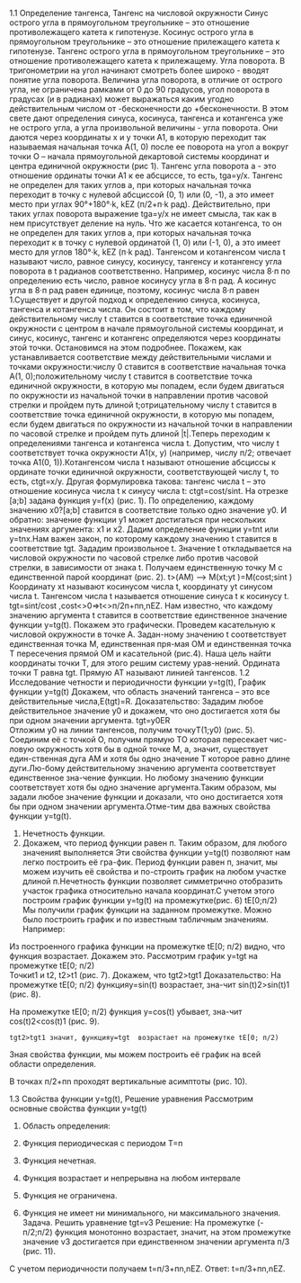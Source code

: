 1.1 Определение тангенса,  Тангенс на числовой окружности
Синус острого угла в прямоугольном треугольнике – это отношение противолежащего катета к гипотенузе. Косинус острого угла в прямоугольном треугольнике – это отношение прилежащего катета к гипотенузе. Тангенс острого угла в прямоугольном треугольнике – это отношение противолежащего катета к прилежащему.
Угла поворота. В тригонометрии на угол начинают смотреть более широко - вводят понятие угла поворота. Величина угла поворота, в отличие от острого угла, не ограничена рамками от 0 до 90 градусов, угол поворота в градусах (и в радианах) может выражаться каким угодно действительным числом от -бесконечности до +бесконечности. В этом свете дают определения синуса, косинуса, тангенса и котангенса уже не острого угла, а угла произвольной величины - угла поворота. Они даются через координаты x и y точки A1, в которую переходит так называемая начальная точка A(1, 0) после ее поворота на угол а вокруг точки O – начала прямоугольной декартовой системы координат и центра единичной окружности (рис 1).
 Тангенс угла поворота а - это отношение ординаты точки A1 к ее абсциссе, то есть, tgа=y/x. Тангенс не определен для таких углов а, при которых начальная точка переходит в точку с нулевой абсциссой (0, 1) или (0, -1), а это имеет место при углах 90°+180°·k, kЕZ (п/2+п·k рад). Действительно, при таких углах поворота выражение tgа=y/x не имеет смысла, так как в нем присутствует деление на нуль. Что же касается котангенса, то он не определен для таких углов а, при которых начальная точка переходит к в точку с нулевой ординатой (1, 0) или (-1, 0), а это имеет место для углов 180°·k, kЕZ (п·k рад).
Тангенсом и котангенсом числа t называют число, равное синусу, косинусу, тангенсу и котангенсу угла поворота в t радианов соответственно. Например, косинус числа 8·п по определению есть число, равное косинусу угла в 8·п рад. А косинус угла в 8·п рад равен единице, поэтому, косинус числа 8·п равен 1.Существует и другой подход к определению синуса, косинуса, тангенса и котангенса числа. Он состоит в том, что каждому действительному числу t ставится в соответствие точка единичной окружности с центром в начале прямоугольной системы координат, и синус, косинус, тангенс и котангенс определяются через координаты этой точки. Остановимся на этом подробнее.	
Покажем, как устанавливается соответствие между действительными числами и точками окружности:числу 0 ставится в соответствие начальная точка A(1, 0);положительному числу t ставится в соответствие точка единичной окружности, в которую мы попадем, если будем двигаться по окружности из начальной точки в направлении против часовой стрелки и пройдем путь длиной t;отрицательному числу t ставится в соответствие точка единичной окружности, в которую мы попадем, если будем двигаться по окружности из начальной точки в направлении по часовой стрелке и пройдем путь длиной |t|.Теперь переходим к определениями тангенса и котангенса числа t. Допустим, что числу t соответствует точка окружности A1(x, y) (например, числу п/2; отвечает точка A1(0, 1)).Котангенсом числа t называют отношение абсциссы к ординате точки единичной окружности, соответствующей числу t, то есть, ctgt=x/y. Другая формулировка такова: тангенс числа t – это отношение косинуса числа t к синусу числа t: ctgt=cost/sint.
На отрезке [a;b]  задана функция y=f(x) (рис. 1).
 По определению, каждому значению x0?[a;b] ставится в соответствие только одно значение y0. И обратно: значение функции y1 может достигаться при нескольких значениях аргумента: x1 и x2.
Дадим определение функции y=tnt или  y=tnx.Нам важен закон, по которому каждому значению t ставится в соответствие tgt. Зададим произвольное t. Значение t откладывается на числовой окружности по часовой стрелке либо против часовой стрелки, в зависимости от знака t. Получаем единственную точку M с единственной парой координат (рис. 2).  t>(AM) -->  M(xt;yt )=M(cost;sint )
 Координату xt называют косинусом числа t, координату yt синусом числа t.
Тангенсом числа t называется отношение синуса t к косинусу t.
tgt=sint/cost ,cost<>0=>t<>п/2п+пn,nЕZ.
Нам известно, что каждому значению аргумента t ставится в соответствие единственное значение функции y=tg(t). Покажем это графически. Проведем касательную к числовой окружности в точке A. Задан-ному значению t соответствует единственная точка M, единственная пря-мая OM и единственная точка T пересечения прямой OM и касательной (рис.4).
 Наша цель найти координаты точки T, для этого решим систему урав-нений.
 Ордината точки T равна tgt. 
Прямую AT называют линией тангенсов.
1.2 Исследование четности и периодичности  функции y=tg(t),   График функции y=tg(t)
Докажем, что область значений тангенса – это все действительные числа,E(tgt)=R. 
Доказательство: Зададим любое действительное значение y0 и докажем, что оно достигается хотя бы при одном значении аргумента. tgt=y0ЕR  
Отложим y0 на линии тангенсов, получим точкуT(1;y0)  (рис. 5).
 Соединим её с точкой O, получим прямую TO которая пересекает чис-ловую окружность хотя бы в одной точке M, а, значит, существует един-ственная дуга AM и хотя бы одно значение T которое равно длине дуги.Лю-бому действительному значению аргумента соответствует единственное зна-чение функции. Но любому значению функции соответствует хотя бы одно значение аргумента.Таким образом, мы задали любое значение функции и доказали, что оно достигается хотя бы при одном значении аргумента.Отме-тим два важных свойства функции y=tg(t).
1. Нечетность функции.
2. Докажем, что период функции равен п.
Таким образом, для любого значенияt выполняется 
 Эти свойства функции y=tg(t) позволяют нам легко построить её гра-фик. Период функции равен п, значит, мы можем  изучить её свойства и по-строить график на любом участке длиной п.Нечетность функции позволяет симметрично отобразить участок графика относительно начала координат.С учетом этого построим график функции y=tg(t) на промежутке(рис. 6) tЕ[0;п/2)   
Мы получили график функции на заданном промежутке. Можно было построить график и по известным табличным значениям. Например:

Из построенного графика функции на промежутке tЕ[0; п/2)  видно, что функция возрастает. Докажем это.
Рассмотрим график y=tgt на промежутке tЕ[0; п/2)   
Точкиt1 и t2, t2>t1  (рис. 7).
Докажем, что tgt2>tgt1
Доказательство:
 На промежутке tЕ[0; п/2)   функцияy=sin(t)  возрастает, зна-чит sin(t)2>sin(t)1 (рис. 8).
 
На промежутке tЕ[0; п/2) функция y=cos(t) убывает, зна-чит cos(t)2<cos(t)1 (рис. 9).

	tgt2>tgt1 значит, функцияy=tgt  возрастает на промежутке tЕ[0; п/2)           
Зная свойства функции, мы можем построить её график на всей области определения.

В точках  п/2+пn проходят вертикальные асимптоты (рис. 10).
 
1.3 Свойства функции y=tg(t), Решение уравнения
Рассмотрим основные свойства функции y=tg(t)
1) Область определения: 
2) Функция периодическая с периодом T=п
3) Функция нечетная.
4) Функция возрастает и непрерывна на любом интервале 

5) Функция не ограничена.
6) Функция не имеет ни минимального, ни максимального значения.  
Задача.  Решить уравнение tgt=v3
Решение:
На промежутке (-п/2;п/2) функция монотонно возрастает, значит, на этом промежутке значение v3  достигается при единственном значении аргумента  п/3 (рис. 11).
 

С учетом периодичности получаем t=п/3+пn,nЕZ.
Ответ: t=п/3+пn,nЕZ.
